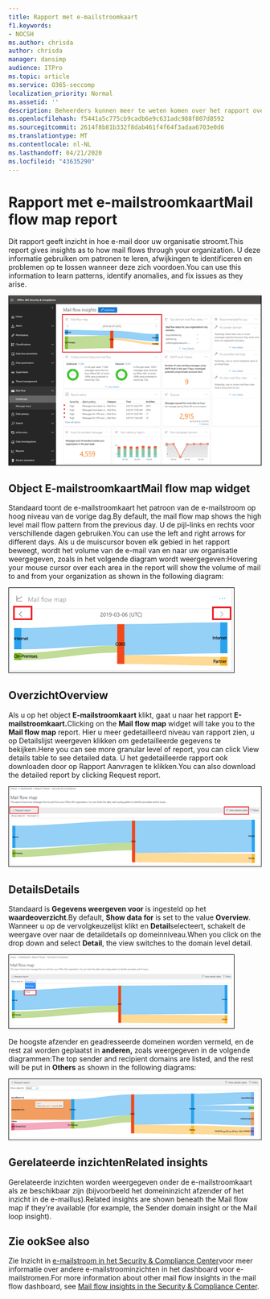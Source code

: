 ```yaml
---
title: Rapport met e-mailstroomkaart
f1.keywords:
- NOCSH
ms.author: chrisda
author: chrisda
manager: dansimp
audience: ITPro
ms.topic: article
ms.service: O365-seccomp
localization_priority: Normal
ms.assetid: ''
description: Beheerders kunnen meer te weten komen over het rapport over de e-mailstroomkaart in het dashboard voor e-mailstroom in het Security & Compliance Center.
ms.openlocfilehash: f5441a5c775cb9cadb6e9c631adc988f807d8592
ms.sourcegitcommit: 2614f8b81b332f8dab461f4f64f3adaa6703e0d6
ms.translationtype: MT
ms.contentlocale: nl-NL
ms.lasthandoff: 04/21/2020
ms.locfileid: "43635290"
---
```

# <a name="mail-flow-map-report"></a><span data-ttu-id="e2cce-103">Rapport met e-mailstroomkaart</span><span class="sxs-lookup"><span data-stu-id="e2cce-103">Mail flow map report</span></span>

<span data-ttu-id="e2cce-104">Dit rapport geeft inzicht in hoe e-mail door uw organisatie stroomt.</span><span class="sxs-lookup"><span data-stu-id="e2cce-104">This report gives insights as to how mail flows through your organization.</span></span> <span data-ttu-id="e2cce-105">U deze informatie gebruiken om patronen te leren, afwijkingen te identificeren en problemen op te lossen wanneer deze zich voordoen.</span><span class="sxs-lookup"><span data-stu-id="e2cce-105">You can use this information to learn patterns, identify anomalies, and fix issues as they arise.</span></span>

![Het rapport E-mailstroomkaart in het dashboard met e-mailstroom in het Beveiligings& Compliance Center](../../media/mail-flow-map-selected.png)

## <a name="mail-flow-map-widget"></a><span data-ttu-id="e2cce-107">Object E-mailstroomkaart</span><span class="sxs-lookup"><span data-stu-id="e2cce-107">Mail flow map widget</span></span>

<span data-ttu-id="e2cce-108">Standaard toont de e-mailstroomkaart het patroon van de e-mailstroom op hoog niveau van de vorige dag.</span><span class="sxs-lookup"><span data-stu-id="e2cce-108">By default, the mail flow map shows the high level mail flow pattern from the previous day.</span></span> <span data-ttu-id="e2cce-109">U de pijl-links en rechts voor verschillende dagen gebruiken.</span><span class="sxs-lookup"><span data-stu-id="e2cce-109">You can use the left and right arrows for different days.</span></span> <span data-ttu-id="e2cce-110">Als u de muiscursor boven elk gebied in het rapport beweegt, wordt het volume van de e-mail van en naar uw organisatie weergegeven, zoals in het volgende diagram wordt weergegeven:</span><span class="sxs-lookup"><span data-stu-id="e2cce-110">Hovering your mouse cursor over each area in the report will show the volume of mail to and from your organization as shown in the following diagram:</span></span>

![Pijl-links en rechts in het object Kaart van de e-mailstroom](../../media/mail-flow-map-widget.png)

## <a name="overview"></a><span data-ttu-id="e2cce-112">Overzicht</span><span class="sxs-lookup"><span data-stu-id="e2cce-112">Overview</span></span>

<span data-ttu-id="e2cce-113">Als u op het object **E-mailstroomkaart** klikt, gaat u naar het rapport **E-mailstroomkaart.**</span><span class="sxs-lookup"><span data-stu-id="e2cce-113">Clicking on the **Mail flow map** widget will take you to the **Mail flow map** report.</span></span> <span data-ttu-id="e2cce-114">Hier u meer gedetailleerd niveau van rapport zien, u op Detailslijst weergeven klikken om gedetailleerde gegevens te bekijken.</span><span class="sxs-lookup"><span data-stu-id="e2cce-114">Here you can see more granular level of report, you can click View details table to see detailed data.</span></span> <span data-ttu-id="e2cce-115">U het gedetailleerde rapport ook downloaden door op Rapport Aanvragen te klikken.</span><span class="sxs-lookup"><span data-stu-id="e2cce-115">You can also download the detailed report by clicking Request report.</span></span>

![Overzichtsweergave in het rapport E-mailstroomkaart](../../media/mail-flow-map-overview.png)

## <a name="details"></a><span data-ttu-id="e2cce-117">Details</span><span class="sxs-lookup"><span data-stu-id="e2cce-117">Details</span></span>

<span data-ttu-id="e2cce-118">Standaard is **Gegevens weergeven voor** is ingesteld op het **waardeoverzicht**.</span><span class="sxs-lookup"><span data-stu-id="e2cce-118">By default, **Show data for** is set to the value **Overview**.</span></span> <span data-ttu-id="e2cce-119">Wanneer u op de vervolgkeuzelijst klikt en **Detail**selecteert, schakelt de weergave over naar de detaildetails op domeinniveau.</span><span class="sxs-lookup"><span data-stu-id="e2cce-119">When you click on the drop down and select **Detail**, the view switches to the domain level detail.</span></span>

![Detail selecteren in Gegevens weergeven voor in de weergave Overzicht in het rapport E-mailstroomkaart](../../media/mail-flow-map-select-detail.png)

<span data-ttu-id="e2cce-121">De hoogste afzender en geadresseerde domeinen worden vermeld, en de rest zal worden geplaatst in **anderen,** zoals weergegeven in de volgende diagrammen:</span><span class="sxs-lookup"><span data-stu-id="e2cce-121">The top sender and recipient domains are listed, and the rest will be put in **Others** as shown in the following diagrams:</span></span>

![Detailsweergave in het rapport E-mailstroomkaart](../../media/mail-flow-map-detail.png)

## <a name="related-insights"></a><span data-ttu-id="e2cce-123">Gerelateerde inzichten</span><span class="sxs-lookup"><span data-stu-id="e2cce-123">Related insights</span></span>

<span data-ttu-id="e2cce-124">Gerelateerde inzichten worden weergegeven onder de e-mailstroomkaart als ze beschikbaar zijn (bijvoorbeeld het domeininzicht afzender of het inzicht in de e-maillus).</span><span class="sxs-lookup"><span data-stu-id="e2cce-124">Related insights are shown beneath the Mail flow map if they're available (for example, the Sender domain insight or the Mail loop insight).</span></span>

## <a name="see-also"></a><span data-ttu-id="e2cce-125">Zie ook</span><span class="sxs-lookup"><span data-stu-id="e2cce-125">See also</span></span>

<span data-ttu-id="e2cce-126">Zie Inzicht in [e-mailstroom in het Security & Compliance Center](mail-flow-insights-v2.md)voor meer informatie over andere e-mailstroominzichten in het dashboard voor e-mailstromen.</span><span class="sxs-lookup"><span data-stu-id="e2cce-126">For more information about other mail flow insights in the mail flow dashboard, see [Mail flow insights in the Security & Compliance Center](mail-flow-insights-v2.md).</span></span>
